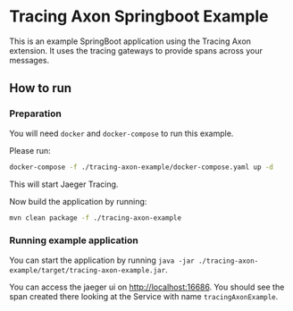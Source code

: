 # Tracing Axon Springboot Example

This is an example SpringBoot application using the Tracing Axon extension.
It uses the tracing gateways to provide spans across your messages. 

## How to run

### Preparation

You will need `docker` and `docker-compose` to run this example.

Please run:

```bash 
docker-compose -f ./tracing-axon-example/docker-compose.yaml up -d
```

This will start Jaeger Tracing.

Now build the application by running:

```bash
mvn clean package -f ./tracing-axon-example 
``` 

### Running example application
 
You can start the application by running `java -jar ./tracing-axon-example/target/tracing-axon-example.jar`.

You can access the jaeger ui on [http://localhost:16686](http://localhost:16686).
You should see the span created there looking at the Service with name `tracingAxonExample`.